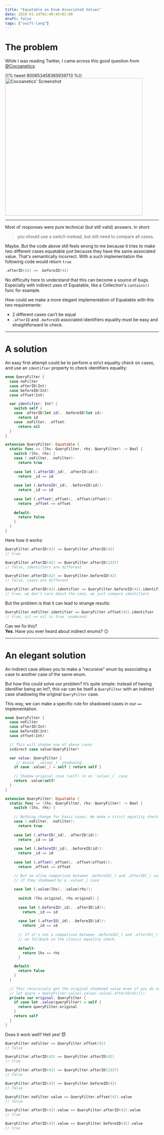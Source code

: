 ```yaml
---
title: "Equatable on Enum Associated Values"
date: 2018-01-14T01:40:45+01:00
draft: false
tags: ["swift-lang"]
---
```


# The problem

While I was reading Twitter, I came across this good question from [@Cocoanetics](https://twitter.com/Cocoanetics):

{{% tweet 800653458365939713 %}}
<img alt="Cocoanetics' Screenshot" src="https://pbs.twimg.com/media/Cxx-EWcXUAEQiBg.jpg" style="height:450px;"/>

---

Most of responses were pure technical (but still valid) answers. In short: 

> you should use a switch instead, but still need to compare all cases.

Maybe. But the code above still feels wrong to me because it tries to make two different cases equatable just because they have the same associated value. That's semantically incorrect. With a such implementation the following code would return `true`
```swift
.afterID(42) == .beforeID(42)
```

No difficulty here to understand that this can become a source of bugs. Especially with indirect uses of Equatable, like a Collection's `contains()` func for example.

How could we make a more elegant implementation of Equatable with this two requirements: 
- 2 different cases can’t be equal
- `.afterID` and `.beforeID` associated identifiers equality must be easy and straightforward to check.

---

# A solution

An easy first attempt could be to perform a strict equality check on cases, and use an `identifier` property to check identifiers equality:

```swift
enum QueryFilter {
  case noFilter
  case afterID(Int)
  case beforeID(Int)
  case offset(Int)

  var identifier: Int? {
    switch self {
    case .afterID(let id), .beforeID(let id):
      return id
    case .noFilter, .offset:
      return nil
  }
}
```

```swift
extension QueryFilter: Equatable {
  static func == (lhs: QueryFilter, rhs: QueryFilter) -> Bool {
    switch (lhs, rhs) {
    case (.noFilter, .noFilter):
      return true
      
    case let (.afterID(_id), .afterID(id)):
      return _id == id
      
    case let (.beforeID(_id), .beforeID(id)):
      return _id == id
      
    case let (.offset(_offset), .offset(offset)):
      return _offset == offset
      
    default:
      return false
    }
  }
}
```

Here how it works:
```swift
QueryFilter.afterID(42) == QueryFilter.afterID(42)
// true

QueryFilter.afterID(42) == QueryFilter.afterID(1337)
// false, identifiers are different

QueryFilter.afterID(42) == QueryFilter.beforeID(42)
// false, cases are different

QueryFilter.afterID(42).identifier == QueryFilter.beforeID(42).identifier 
// true, we don't care about the case, we just compare identifiers
```

But the problem is that it can lead to strange results:
```swift
QueryFilter.noFilter.identifier == QueryFilter.offset(42).identifier
// true, nil == nil is true :unamused:
```

Can we fix this?<br/>
**Yes**. Have you ever heard about indirect enums? :smirk:

---

# An elegant solution

An indirect case allows you to make a "recursive" enum by associating a case to another case of the same enum.

But how this could solve our problem? It’s quite simple: instead of having identifier being an Int?, this var can be itself a `QueryFilter` with an indirect case shadowing the original `QueryFilter` case.

This way, we can make a specific rule for shadowed cases in our `==` implementation.

```swift
enum QueryFilter {
  case noFilter
  case afterID(Int)
  case beforeID(Int)
  case offset(Int)

  // This will shadow one of above cases
  indirect case value(QueryFilter) 

  var value: QueryFilter {
     // Avoid `.value(_)` shadowing
    if case .value(_) = self { return self }
    
    // Shadow original case (self) in an `value(_)` case
    return .value(self)
  }
}
```

```swift
extension QueryFilter: Equatable {
  static func == (lhs: QueryFilter, rhs: QueryFilter) -> Bool {
    switch (lhs, rhs) {
     
    // Nothing change for basic cases. We make a strict equality check
    case (.noFilter, .noFilter):
      return true
      
    case let (.afterID(_id), .afterID(id)):
      return _id == id
      
    case let (.beforeID(_id), .beforeID(id)):
      return _id == id
      
    case let (.offset(_offset), .offset(offset)):
      return _offset == offset

    // But we allow comparison between .beforeID(_) and .afterID(_) values 
    // if they shadowed by a .value(_) case
 
    case let (.value(lhs), .value(rhs)):
    
      switch (lhs.original, rhs.original) {
      
      case let (.beforeID(_id), .afterID(id)):
        return _id == id
        
      case let (.afterID(_id), .beforeID(id)):
        return _id == id
      
      // If it's not a comparison between .beforeID(_) and .afterID(_)
      // we fallback on the classic equality check.
      
      default:
        return lhs == rhs
      }

    default:
      return false
    }
  }

  // This recursively get the original shadowed value even if you do somwthing like :
  // let query = QueryFilter.value(.value(.value(.afterID(42))))
  private var original: QueryFilter {
    if case let .value(queryFilter) = self {
      return queryFilter.original
    }
    return self
  }
}
```

Does it work well? Hell yes! 😈

```swift
QueryFilter.noFilter == QueryFilter.offset(42)
// false

QueryFilter.afterID(42) == QueryFilter.afterID(42)
// true

QueryFilter.afterID(42) == QueryFilter.afterID(1337)
// false

QueryFilter.afterID(42) == QueryFilter.beforeID(42)
// false

QueryFilter.noFilter.value == QueryFilter.offset(42).value
// false

QueryFilter.afterID(42).value == QueryFilter.afterID(42).value
// true

QueryFilter.afterID(42).value == QueryFilter.beforeID(42).value
// true
```